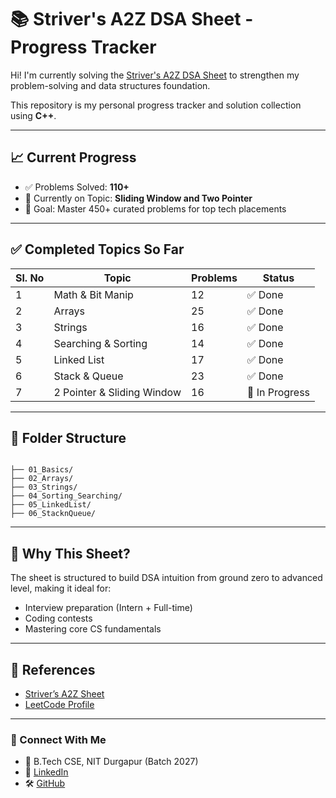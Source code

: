 # 📚 Striver's A2Z DSA Sheet - Progress Tracker

Hi! I'm currently solving the [Striver's A2Z DSA Sheet](https://takeuforward.org/strivers-a2z-dsa-course/strivers-a2z-dsa-course-sheet-2) to strengthen my problem-solving and data structures foundation.

This repository is my personal progress tracker and solution collection using **C++**.

---

## 📈 Current Progress

- ✅ Problems Solved: **110+**
- 🧠 Currently on Topic: **Sliding Window and Two Pointer**
- 🎯 Goal: Master 450+ curated problems for top tech placements

---

## ✅ Completed Topics So Far

| Sl. No | Topic                         | Problems | Status         |
|--------|-------------------------------|----------|----------------|
| 1      | Math & Bit Manip              | 12       | ✅ Done         |
| 2      | Arrays                        | 25       | ✅ Done         |
| 3      | Strings                       | 16       | ✅ Done         |
| 4      | Searching & Sorting           | 14       | ✅ Done         |
| 5      | Linked List                   | 17       | ✅ Done         |
| 6      | Stack & Queue                 | 23       | ✅ Done         |
| 7      | 2 Pointer & Sliding Window    | 16       | 🔄 In Progress  |

---

## 📂 Folder Structure

```

├── 01_Basics/
├── 02_Arrays/
├── 03_Strings/
├── 04_Sorting_Searching/
├── 05_LinkedList/
├── 06_StacknQueue/
```

---

## 🚀 Why This Sheet?

The sheet is structured to build DSA intuition from ground zero to advanced level, making it ideal for:
- Interview preparation (Intern + Full-time)
- Coding contests
- Mastering core CS fundamentals

---

## 🧾 References

- [Striver’s A2Z Sheet](https://takeuforward.org/interviews/strivers-sde-sheet-top-coding-interview-problems/)
- [LeetCode Profile](https://leetcode.com/u/charrann__/)
  

---

### 💬 Connect With Me

- 📍 B.Tech CSE, NIT Durgapur (Batch 2027)
- 🔗 [LinkedIn](https://linkedin.com/in/saicharannethi93816)
- 🛠️ [GitHub](https://github.com/charrann12)
